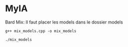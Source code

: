 # MyIA

Bard Mix:
Il faut placer les models dans le dossier models

`g++ mix_models.cpp -o mix_models`

`./mix_models`
